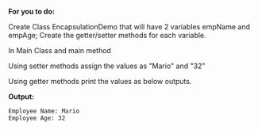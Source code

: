 **For you to do:**


Create Class EncapsulationDemo that will have 2 variables empName and empAge; Create the getter/setter methods for each variable.

In Main Class and main method

Using setter methods assign the values as "Mario" and "32"

Using getter methods print the values as below outputs.

**Output:**

```
Employee Name: Mario
Employee Age: 32
```
